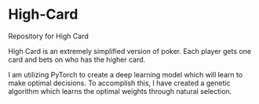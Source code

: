 # High-Card
Repository for High Card

High Card is an extremely simplified version of poker. Each player gets one card and bets on who has the higher card.

I am utilizing PyTorch to create a deep learning model which will learn to make optimal decisions. To accomplish this, I have created a genetic algorithm which learns the optimal weights through natural selection. 
